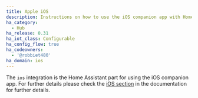 ```yaml
---
title: Apple iOS
description: Instructions on how to use the iOS companion app with Home Assistant.
ha_category:
  - Hub
ha_release: 0.31
ha_iot_class: Configurable
ha_config_flow: true
ha_codeowners:
  - '@robbiet480'
ha_domain: ios
---
```


The `ios` integration is the Home Assistant part for using the iOS companion app. For further details please check the [iOS section](/docs/ecosystem/ios/) in the documentation for further details.
